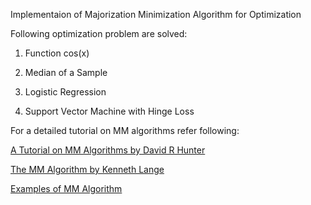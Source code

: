 Implementaion of Majorization Minimization Algorithm for Optimization




Following optimization problem are solved:

1) Function cos(x)

2) Median of a Sample

3) Logistic Regression

4) Support Vector Machine with Hinge Loss


For a detailed tutorial on MM algorithms refer following:


[A Tutorial on MM Algorithms by David R Hunter](http://yaroslavvb.com/papers/hunter-tutorial.pdf)

[The MM Algorithm by Kenneth Lange](https://www.stat.berkeley.edu/~aldous/Colloq/lange-talk.pdf)

[Examples of MM Algorithm](http://hua-zhou.github.io/teaching/biostatm280-2018spring/slides/20-mm/deLeeuw.pdf)

